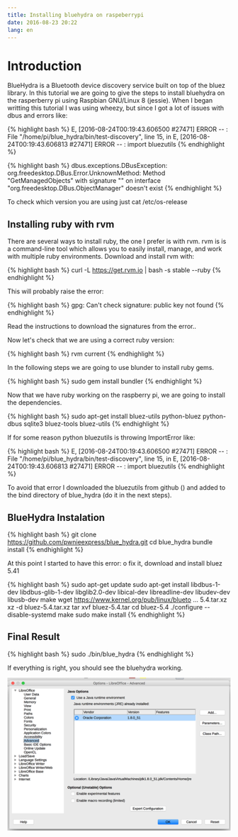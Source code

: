 ```yaml
---
title: Installing bluehydra on raspeberrypi
date: 2016-08-23 20:22
lang: en
---
```


# Introduction

BlueHydra is a Bluetooth device discovery service built on top of the bluez library.
In this tutorial we are going to give the steps to install bluehydra on the rasperberry pi using Raspbian GNU/Linux 8 (jessie).
When I began writting this tutorial I was using wheezy, but since I got a lot of issues with dbus and errors like:

{% highlight bash %}
E, [2016-08-24T00:19:43.606500 #27471] ERROR -- :   File "/home/pi/blue_hydra/bin/test-discovery", line 15, in <module>
E, [2016-08-24T00:19:43.606813 #27471] ERROR -- :     import bluezutils
{% endhighlight %}

{% highlight bash %}
dbus.exceptions.DBusException: org.freedesktop.DBus.Error.UnknownMethod: Method "GetManagedObjects" with signature "" on interface "org.freedesktop.DBus.ObjectManager" doesn't exist
{% endhighlight %}

To check which version you are using just cat /etc/os-release

## Installing ruby with rvm

There are several ways to install ruby, the one I prefer is with rvm.
rvm is  is a command-line tool which allows you to easily install, manage, and work with multiple ruby environments.
Download and install rvm with:

{% highlight bash %}
curl -L https://get.rvm.io | bash -s stable --ruby
{% endhighlight %}

This will probably raise the error:

{% highlight bash %}
gpg: Can't check signature: public key not found
{% endhighlight %}

Read the instructions to download the signatures from the error..

Now let's check that we are using a correct ruby version:

{% highlight bash %}
 rvm current
{% endhighlight %}

In the following steps we are going to use blunder to install ruby gems.

{% highlight bash %}
    sudo gem install bundler
{% endhighlight %}

Now that we have ruby working on the raspberry pi, we are going to install the dependencies.

{% highlight bash %}
sudo apt-get install bluez-utils python-bluez python-dbus sqlite3 bluez-tools bluez-utils
{% endhighlight %}

If for some reason python bluezutils is throwing ImportError like:

{% highlight bash %}
E, [2016-08-24T00:19:43.606500 #27471] ERROR -- :   File "/home/pi/blue_hydra/bin/test-discovery", line 15, in <module>
E, [2016-08-24T00:19:43.606813 #27471] ERROR -- :     import bluezutils
{% endhighlight %}

To avoid that error I downloaded the bluezutils from github () and added to the bind directory of blue_hydra (do it in the next steps).


## BlueHydra Instalation

{% highlight bash %}
    git clone https://github.com/pwnieexpress/blue_hydra.git
    cd blue_hydra
    bundle install
{% endhighlight %}

At this point I started to have this error:
o fix it, download and install bluez 5.41

{% highlight bash %}
sudo apt-get update
sudo apt-get install libdbus-1-dev libdbus-glib-1-dev libglib2.0-dev libical-dev libreadline-dev libudev-dev libusb-dev make
wget https://www.kernel.org/pub/linux/blueto ... 5.4.tar.xz
xz -d bluez-5.4.tar.xz
tar xvf bluez-5.4.tar
cd bluez-5.4
./configure --disable-systemd
make
sudo make install
{% endhighlight %}

## Final Result

{% highlight bash %}
sudo ./bin/blue_hydra
{% endhighlight %}

If everything is right, you should see the bluehydra working.


![alt text](https://raw.githubusercontent.com/llazzaro/llazzaro.github.io/master/_posts/Screen%20Shot%202016-06-28%20at%2012.00.16%20AM.png "Logo Title Text 1")


